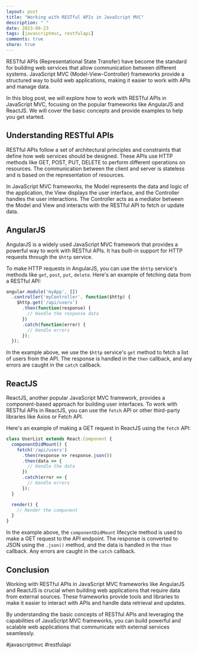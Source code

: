 ```yaml
---
layout: post
title: "Working with RESTful APIs in JavaScript MVC"
description: " "
date: 2023-09-23
tags: [javascriptmvc, restfulapi]
comments: true
share: true
---
```


RESTful APIs (Representational State Transfer) have become the standard for building web services that allow communication between different systems. JavaScript MVC (Model-View-Controller) frameworks provide a structured way to build web applications, making it easier to work with APIs and manage data.

In this blog post, we will explore how to work with RESTful APIs in JavaScript MVC, focusing on the popular frameworks like AngularJS and ReactJS. We will cover the basic concepts and provide examples to help you get started.

## Understanding RESTful APIs

RESTful APIs follow a set of architectural principles and constraints that define how web services should be designed. These APIs use HTTP methods like GET, POST, PUT, DELETE to perform different operations on resources. The communication between the client and server is stateless and is based on the representation of resources.

In JavaScript MVC frameworks, the Model represents the data and logic of the application, the View displays the user interface, and the Controller handles the user interactions. The Controller acts as a mediator between the Model and View and interacts with the RESTful API to fetch or update data.

## AngularJS

AngularJS is a widely used JavaScript MVC framework that provides a powerful way to work with RESTful APIs. It has built-in support for HTTP requests through the `$http` service.

To make HTTP requests in AngularJS, you can use the `$http` service's methods like `get`, `post`, `put`, `delete`. Here's an example of fetching data from a RESTful API:

```javascript
angular.module('myApp', [])
  .controller('myController', function($http) {
    $http.get('/api/users')
      .then(function(response) {
        // Handle the response data
      })
      .catch(function(error) {
        // Handle errors
      });
  });
```

In the example above, we use the `$http` service's `get` method to fetch a list of users from the API. The response is handled in the `then` callback, and any errors are caught in the `catch` callback.

## ReactJS

ReactJS, another popular JavaScript MVC framework, provides a component-based approach for building user interfaces. To work with RESTful APIs in ReactJS, you can use the `fetch` API or other third-party libraries like Axios or Fetch API.

Here's an example of making a GET request in ReactJS using the `fetch` API:

```javascript
class UserList extends React.Component {
  componentDidMount() {
    fetch('/api/users')
      .then(response => response.json())
      .then(data => {
        // Handle the data
      })
      .catch(error => {
        // Handle errors
      });
  }

  render() {
    // Render the component
  }
}
```

In the example above, the `componentDidMount` lifecycle method is used to make a GET request to the API endpoint. The response is converted to JSON using the `.json()` method, and the data is handled in the `then` callback. Any errors are caught in the `catch` callback.

## Conclusion

Working with RESTful APIs in JavaScript MVC frameworks like AngularJS and ReactJS is crucial when building web applications that require data from external sources. These frameworks provide tools and libraries to make it easier to interact with APIs and handle data retrieval and updates.

By understanding the basic concepts of RESTful APIs and leveraging the capabilities of JavaScript MVC frameworks, you can build powerful and scalable web applications that communicate with external services seamlessly.

#javascriptmvc #restfulapi